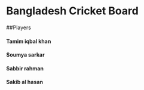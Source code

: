 # Bangladesh Cricket Board
##Players

#### Tamim iqbal khan
#### Soumya sarkar
#### Sabbir rahman
#### Sakib al hasan

